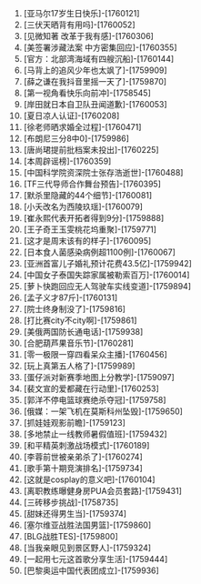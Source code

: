 
1. [亚马尔17岁生日快乐]-[1760121]
1. [三伏天晒背有用吗]-[1760052]
1. [见微知著 改革于我有感]-[1760306]
1. [美签署涉藏法案 中方密集回应]-[1760355]
1. [官方：北部湾海域有四艘沉船]-[1760144]
1. [马背上的追风少年也太飒了]-[1759909]
1. [薛之谦在我抖音里摇一天了]-[1759870]
1. [第一视角看快乐向前冲]-[1758545]
1. [岸田就日本自卫队丑闻道歉]-[1760053]
1. [夏日凉人认证]-[1760208]
1. [徐老师晒求婚全过程]-[1760471]
1. [布朗尼三分8中0]-[1759986]
1. [唐尚珺提前批档案未投出]-[1760225]
1. [本周辟谣榜]-[1760359]
1. [中国科学院资深院士张存浩逝世]-[1760488]
1. [TF三代导师合作舞台预告]-[1760395]
1. [默杀里隐藏的44个细节]-[1760081]
1. [小夭改名为西陵玖瑶]-[1760079]
1. [崔永熙代表开拓者得到9分]-[1759888]
1. [王子奇王玉雯桃花坞重聚]-[1759771]
1. [这才是周末该有的样子]-[1760095]
1. [日本食人菌感染病例超1100例]-[1760067]
1. [亚洲首富儿子婚礼预计花费43.5亿]-[1759942]
1. [中国女子泰国失踪家属被勒索百万]-[1760014]
1. [萝卜快跑回应无人驾驶车实线变道]-[1759894]
1. [孟子义才87斤]-[1760131]
1. [院士终身制没了]-[1759816]
1. [打比赛city不city啊]-[1759861]
1. [美俄两国防长通电话]-[1759938]
1. [合肥葫芦果音乐节]-[1760281]
1. [零一极限一穿四看呆众主播]-[1760456]
1. [玩上真第五人格了]-[1759989]
1. [蛋仔派对新赛季地图上分教学]-[1759097]
1. [裴文宣的爱都藏在行动里]-[1760253]
1. [郭洋不停电篮球赛绝杀夺冠]-[1759758]
1. [俄媒：一架飞机在莫斯科州坠毁]-[1759650]
1. [抓娃娃观影前瞻]-[1759123]
1. [多地禁止一线教师暑假值班]-[1759432]
1. [和平精英刺激战场模式]-[1760189]
1. [李蓉前世被亲弟杀了]-[1760274]
1. [歌手第十期竞演排名]-[1759734]
1. [这就是cosplay的意义吧]-[1760104]
1. [离职教练曝健身房PUA会员套路]-[1759431]
1. [三砖移步挑战]-[1758735]
1. [甜妹还得男生当]-[1759374]
1. [塞尔维亚战胜法国男篮]-[1759860]
1. [BLG战胜TES]-[1759800]
1. [当我亲眼见到景区野人]-[1759324]
1. [一起用七元这首歌分享生活]-[1759444]
1. [巴黎奥运中国代表团成立]-[1759936]